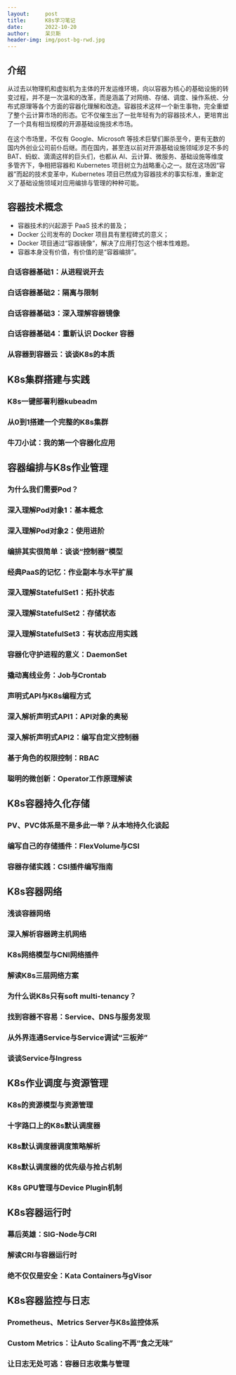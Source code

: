 ```yaml
---
layout:     post
title:      K8s学习笔记
date:       2022-10-20
author:     呆贝斯
header-img: img/post-bg-rwd.jpg
---
```

## 介绍

从过去以物理机和虚拟机为主体的开发运维环境，向以容器为核心的基础设施的转变过程，并不是一次温和的改革，而是涵盖了对网络、存储、调度、操作系统、分布式原理等各个方面的容器化理解和改造。容器技术这样一个新生事物，完全重塑了整个云计算市场的形态。它不仅催生出了一批年轻有为的容器技术人，更培育出了一个具有相当规模的开源基础设施技术市场。

在这个市场里，不仅有 Google、Microsoft 等技术巨擘们厮杀至今，更有无数的国内外创业公司前仆后继。而在国内，甚至连以前对开源基础设施领域涉足不多的 BAT、蚂蚁、滴滴这样的巨头们，也都从 AI、云计算、微服务、基础设施等维度多管齐下，争相把容器和 Kubernetes 项目树立为战略重心之一。就在这场因“容器”而起的技术变革中，Kubernetes 项目已然成为容器技术的事实标准，重新定义了基础设施领域对应用编排与管理的种种可能。

## 容器技术概念

+ 容器技术的兴起源于 PaaS 技术的普及；
+ Docker 公司发布的 Docker 项目具有里程碑式的意义；
+ Docker 项目通过“容器镜像”，解决了应用打包这个根本性难题。
+ 容器本身没有价值，有价值的是“容器编排”。

### 白话容器基础1：从进程说开去

### 白话容器基础2：隔离与限制

### 白话容器基础3：深入理解容器镜像

### 白话容器基础4：重新认识 Docker 容器

### 从容器到容器云：谈谈K8s的本质

## K8s集群搭建与实践

### K8s一键部署利器kubeadm

### 从0到1搭建一个完整的K8s集群

### 牛刀小试：我的第一个容器化应用

## 容器编排与K8s作业管理

### 为什么我们需要Pod？

### 深入理解Pod对象1：基本概念

### 深入理解Pod对象2：使用进阶

### 编排其实很简单：谈谈“控制器”模型

### 经典PaaS的记忆：作业副本与水平扩展

### 深入理解StatefulSet1：拓扑状态

### 深入理解StatefulSet2：存储状态

### 深入理解StatefulSet3：有状态应用实践

### 容器化守护进程的意义：DaemonSet

### 撬动离线业务：Job与Crontab

### 声明式API与K8s编程方式

### 深入解析声明式API1：API对象的奥秘

### 深入解析声明式API2：编写自定义控制器

### 基于角色的权限控制：RBAC

### 聪明的微创新：Operator工作原理解读

## K8s容器持久化存储

### PV、PVC体系是不是多此一举？从本地持久化谈起

### 编写自己的存储插件：FlexVolume与CSI

### 容器存储实践：CSI插件编写指南

## K8s容器网络

### 浅谈容器网络

### 深入解析容器跨主机网络

### K8s网络模型与CNI网络插件

### 解读K8s三层网络方案

### 为什么说K8s只有soft multi-tenancy？

### 找到容器不容易：Service、DNS与服务发现

### 从外界连通Service与Service调试“三板斧”

### 谈谈Service与Ingress

## K8s作业调度与资源管理

### K8s的资源模型与资源管理

### 十字路口上的K8s默认调度器

### K8s默认调度器调度策略解析

### K8s默认调度器的优先级与抢占机制

### K8s GPU管理与Device Plugin机制

## K8s容器运行时

### 幕后英雄：SIG-Node与CRI

### 解读CRI与容器运行时

### 绝不仅仅是安全：Kata Containers与gVisor

## K8s容器监控与日志

### Prometheus、Metrics Server与K8s监控体系

### Custom Metrics：让Auto Scaling不再“食之无味”

### 让日志无处可逃：容器日志收集与管理
